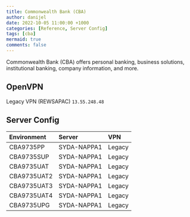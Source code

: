 ```yaml
---
title: Commonwealth Bank (CBA)
author: danijel
date: 2022-10-05 11:00:00 +1000
categories: [Reference, Server Config]
tags: [cba]
mermaid: true
comments: false
---
```

Commonwealth Bank (CBA) offers personal banking, business solutions, institutional banking, company information, and more.

## OpenVPN

Legacy VPN (REWSAPAC) `13.55.248.48`

## Server Config

| Environment | Server | VPN |
|:------------|:-------|:----|
| CBA9735PP | SYDA-NAPPA1 | Legacy |
| CBA9735SUP | SYDA-NAPPA1 | Legacy |
| CBA9735UAT | SYDA-NAPPA1 | Legacy |
| CBA9735UAT2 | SYDA-NAPPA1 | Legacy |
| CBA9735UAT3 | SYDA-NAPPA1 | Legacy |
| CBA9735UAT4 | SYDA-NAPPA1 | Legacy |
| CBA9735UPG | SYDA-NAPPA1 | Legacy |

